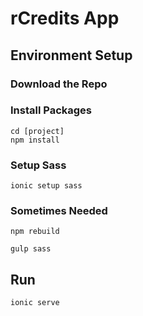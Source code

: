 # rCredits App

## Environment Setup

### Download the Repo

### Install Packages
```
cd [project]
npm install
```

### Setup Sass
`ionic setup sass`

### Sometimes Needed
`npm rebuild`

`gulp sass`

## Run
`ionic serve`
